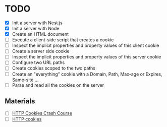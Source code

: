 # TODO

- [x] Init a server with ~~Nest.js~~
- [x] Init a server with Node
- [x] Create an HTML document
- [ ] Execute a client-side script that creates a cookie
- [ ] Inspect the implicit properties and property values of this client cookie
- [ ] Create a server side cookie
- [ ] Inspect the implicit properties and property values of this server cookie
- [ ] Configure two URL paths
- [ ] Create cookies scoped to the two paths
- [ ] Create an "everything" cookie with a Domain, Path, Max-age or Expires, Same-site ...
- [ ] Parse and read all the cookies on the server

## Materials

- [ ] [HTTP Cookies Crash Course](https://www.youtube.com/watch?v=sovAIX4doOE)
- [ ] [HTTP cookies](https://developer.mozilla.org/en-US/docs/Web/HTTP/Cookies)
